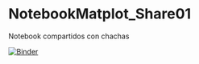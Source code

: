 # NotebookMatplot_Share01
Notebook compartidos con chachas 


[![Binder](https://mybinder.org/badge_logo.svg)](https://mybinder.org/v2/gh/HAYZAR/NotebookMatplot_Share01/master?filepath=Notebook_Matplotlib_Hayzar.ipynb)
